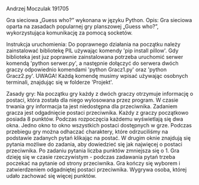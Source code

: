 Andrzej Moczulak 191705

Gra sieciowa „Guess who?” wykonana w języku Python.
Opis:
Gra sieciowa oparta na zasadach popularnej gry planszowej „Guess
who?”, wykorzystująca komunikację za pomocą socketów.

Instrukcja uruchomienia:
Do poprawnego działania na początku należy zainstalować bibliotekę PIL używając komendy 'pip install pillow'.
Gdy biblioteka jest juz poprawnie zainstalowana potrzeba uruchomić serwer komendą 'python serwer.py', a następnie
dołączyć do serwera dwóch graczy odpowiednio komendami 'python Gracz1.py' oraz 'python Gracz2.py'.
UWAGA! Każdą komendę musimy wpisać używając osobnych terminali, znajdując się w folderze 'Projekt'.

Zasady gry:
Na początku gry każdy z dwóch graczy otrzymuje informację o postaci, która została dla niego wylosowana przez program.
W czasie trwania gry informacja ta jest niedostępna dla przeciwnika.
Zadaniem gracza jest odgadnięcie postaci przeciwnika.
Każdy z graczy początkowo posiada 8 punktów.
Podczas rozpoczęcia każdemu wyświetlają się dwa okna. Jedno okno to okno wszystkich postaci dostępnych w grze.
Podczas przebiegu gry można odhaczać charaktery, które odrzuciliśmy na podstawie zadanych pytań klikając na postać.
W drugim oknie znajdują się pytania możliwe do zadania, aby dowiedzieć się jak najwięcej o postaci przeciwnika.
Po zadaniu pytania liczba punktów zmniejsza się o 1.
Gra dzieję się w czasie rzeczywistym - podczas zadawania pytań trzeba poczekać na pytanie od strony przeciwnika.
Gra kończy się wyborem i zatwierdzeniem odgadniętej postaci przeciwnika.
Wygrywa osoba, której udało zachować się więcej punktów.
